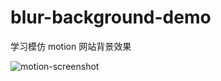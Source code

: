 # blur-background-demo

学习模仿 motion 网站背景效果

<img scr="./motion-screenshot.png" alt="motion-screenshot" />
